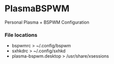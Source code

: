 # PlasmaBSPWM
Personal Plasma + BSPWM Configuration

### File locations
- bspwmrc > ~/.config/bspwm
- sxhkdrc > ~/.config/sxhkd
- plasma-bspwm.desktop > /usr/share/xsessions
